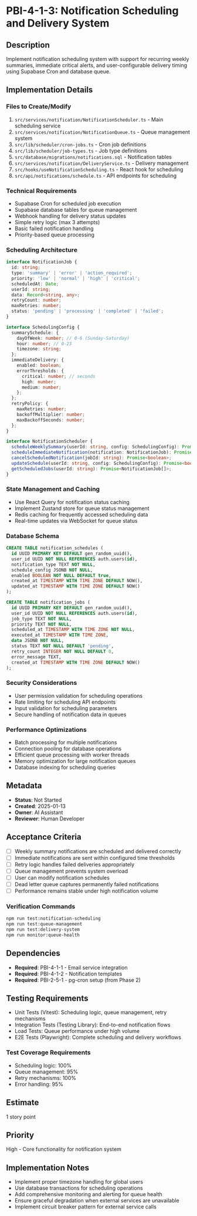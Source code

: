 # PBI-4-1-3: Notification Scheduling and Delivery System

## Description

Implement notification scheduling system with support for recurring weekly summaries, immediate critical alerts, and
user-configurable delivery timing using Supabase Cron and database queue.

## Implementation Details

### Files to Create/Modify

1. `src/services/notification/NotificationScheduler.ts` - Main scheduling service
2. `src/services/notification/NotificationQueue.ts` - Queue management system
3. `src/lib/scheduler/cron-jobs.ts` - Cron job definitions
4. `src/lib/scheduler/job-types.ts` - Job type definitions
5. `src/database/migrations/notifications.sql` - Notification tables
6. `src/services/notification/DeliveryService.ts` - Delivery management
7. `src/hooks/useNotificationScheduling.ts` - React hook for scheduling
8. `src/api/notifications/schedule.ts` - API endpoints for scheduling

### Technical Requirements

- Supabase Cron for scheduled job execution
- Supabase database tables for queue management
- Webhook handling for delivery status updates
- Simple retry logic (max 3 attempts)
- Basic failed notification handling
- Priority-based queue processing

### Scheduling Architecture

```typescript
interface NotificationJob {
  id: string;
  type: 'summary' | 'error' | 'action_required';
  priority: 'low' | 'normal' | 'high' | 'critical';
  scheduledAt: Date;
  userId: string;
  data: Record<string, any>;
  retryCount: number;
  maxRetries: number;
  status: 'pending' | 'processing' | 'completed' | 'failed';
}

interface SchedulingConfig {
  summarySchedule: {
    dayOfWeek: number; // 0-6 (Sunday-Saturday)
    hour: number; // 0-23
    timezone: string;
  };
  immediateDelivery: {
    enabled: boolean;
    errorThresholds: {
      critical: number; // seconds
      high: number;
      medium: number;
    };
  };
  retryPolicy: {
    maxRetries: number;
    backoffMultiplier: number;
    maxBackoffSeconds: number;
  };
}

interface NotificationScheduler {
  scheduleWeeklySummary(userId: string, config: SchedulingConfig): Promise<string>;
  scheduleImmediateNotification(notification: NotificationJob): Promise<string>;
  cancelScheduledNotification(jobId: string): Promise<boolean>;
  updateSchedule(userId: string, config: SchedulingConfig): Promise<boolean>;
  getScheduledJobs(userId: string): Promise<NotificationJob[]>;
}
```

### State Management and Caching

- Use React Query for notification status caching
- Implement Zustand store for queue status management
- Redis caching for frequently accessed scheduling data
- Real-time updates via WebSocket for queue status

### Database Schema

```sql
CREATE TABLE notification_schedules (
  id UUID PRIMARY KEY DEFAULT gen_random_uuid(),
  user_id UUID NOT NULL REFERENCES auth.users(id),
  notification_type TEXT NOT NULL,
  schedule_config JSONB NOT NULL,
  enabled BOOLEAN NOT NULL DEFAULT true,
  created_at TIMESTAMP WITH TIME ZONE DEFAULT NOW(),
  updated_at TIMESTAMP WITH TIME ZONE DEFAULT NOW()
);

CREATE TABLE notification_jobs (
  id UUID PRIMARY KEY DEFAULT gen_random_uuid(),
  user_id UUID NOT NULL REFERENCES auth.users(id),
  job_type TEXT NOT NULL,
  priority TEXT NOT NULL,
  scheduled_at TIMESTAMP WITH TIME ZONE NOT NULL,
  executed_at TIMESTAMP WITH TIME ZONE,
  data JSONB NOT NULL,
  status TEXT NOT NULL DEFAULT 'pending',
  retry_count INTEGER NOT NULL DEFAULT 0,
  error_message TEXT,
  created_at TIMESTAMP WITH TIME ZONE DEFAULT NOW()
);
```

### Security Considerations

- User permission validation for scheduling operations
- Rate limiting for scheduling API endpoints
- Input validation for scheduling parameters
- Secure handling of notification data in queues

### Performance Optimizations

- Batch processing for multiple notifications
- Connection pooling for database operations
- Efficient queue processing with worker threads
- Memory optimization for large notification queues
- Database indexing for scheduling queries

## Metadata

- **Status**: Not Started
- **Created**: 2025-01-13
- **Owner**: AI Assistant
- **Reviewer**: Human Developer

## Acceptance Criteria

- [ ] Weekly summary notifications are scheduled and delivered correctly
- [ ] Immediate notifications are sent within configured time thresholds
- [ ] Retry logic handles failed deliveries appropriately
- [ ] Queue management prevents system overload
- [ ] User can modify notification schedules
- [ ] Dead letter queue captures permanently failed notifications
- [ ] Performance remains stable under high notification volume

### Verification Commands

```bash
npm run test:notification-scheduling
npm run test:queue-management
npm run test:delivery-system
npm run monitor:queue-health
```

## Dependencies

- **Required**: PBI-4-1-1 - Email service integration
- **Required**: PBI-4-1-2 - Notification templates
- **Required**: PBI-2-5-1 - pg-cron setup (from Phase 2)

## Testing Requirements

- Unit Tests (Vitest): Scheduling logic, queue management, retry mechanisms
- Integration Tests (Testing Library): End-to-end notification flows
- Load Tests: Queue performance under high volume
- E2E Tests (Playwright): Complete scheduling and delivery workflows

### Test Coverage Requirements

- Scheduling logic: 100%
- Queue management: 95%
- Retry mechanisms: 100%
- Error handling: 95%

## Estimate

1 story point

## Priority

High - Core functionality for notification system

## Implementation Notes

- Implement proper timezone handling for global users
- Use database transactions for scheduling operations
- Add comprehensive monitoring and alerting for queue health
- Ensure graceful degradation when external services are unavailable
- Implement circuit breaker pattern for external service calls
